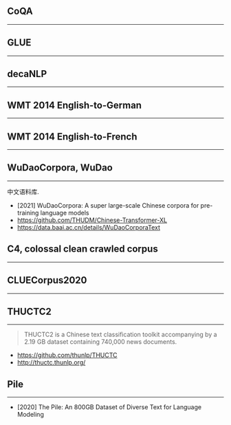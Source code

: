 ## CoQA
-----

## GLUE
-----

## decaNLP
-----

## WMT 2014 English-to-German
---

## WMT 2014 English-to-French
----

## WuDaoCorpora, WuDao
----
中文语料库.

- [2021] WuDaoCorpora: A super large-scale Chinese corpora for pre-training language models
- https://github.com/THUDM/Chinese-Transformer-XL
- https://data.baai.ac.cn/details/WuDaoCorporaText

## C4, colossal clean crawled corpus
---

## CLUECorpus2020 
----

## THUCTC2
---
> THUCTC2 is a Chinese text classification toolkit accompanying by a 2.19 GB dataset containing 740,000 news documents. 

- https://github.com/thunlp/THUCTC
- http://thuctc.thunlp.org/

## Pile
---
- [2020] The Pile: An 800GB Dataset of Diverse Text for Language Modeling

